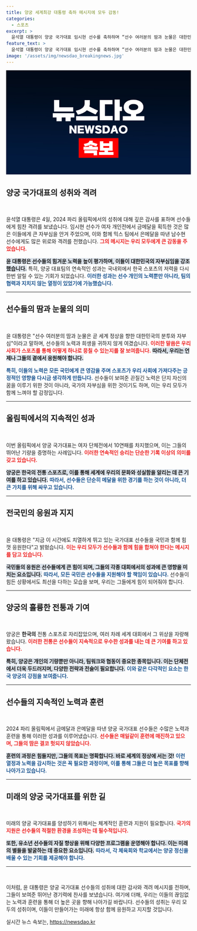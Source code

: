 ```yaml
---
title: 양궁 세계최강 대통령 축하 메시지에 모두 감동!
categories:
  - 스포츠
excerpt: >
  윤석열 대통령이 양궁 국가대표 임시현 선수를 축하하며 “선수 여러분의 땀과 눈물은 대한민국의 자부심”이라고 강조했다. 세계 최고 수준의 경기력에 감동한 윤 대통령의 격려 메시지가 큰 화제를 모으고 있다.
feature_text: >
  윤석열 대통령이 양궁 국가대표 임시현 선수를 축하하며 “선수 여러분의 땀과 눈물은 대한민국의 자부심”이라고 강조했다. 세계 최고 수준의 경기력에 감동한 윤 대통령의 격려 메시지가 큰 화제를 모으고 있다.
image: '/assets/img/newsdao_breakingnews.jpg'
---
```


<p><img src="/assets/img/newsdao_breakingnews.jpg" alt="bookingtag 속보" /></p>

<h2 data-ke-size="size26">양궁 국가대표의 성취와 격려</h2>

<p data-ke-size="size16">&nbsp;</p>

<p>윤석열 대통령은 4일, 2024 파리 올림픽에서의 성취에 대해 깊은 감사를 표하며 선수들에게 힘찬 격려를 보냈습니다. 임시현 선수가 여자 개인전에서 금메달을 획득한 것은 많은 이들에게 큰 자부심을 안겨 주었으며, 이와 함께 믹스 팀에서 은메달을 따낸 남수현 선수에게도 많은 위로와 격려를 전했습니다. <b><span style="color: #ee2323;">그의 메시지는 우리 모두에게 큰 감동을 주었습니다.</span></b></p>

<p><b><span style="background-color: #21538527;">윤 대통령은 선수들의 힘겨운 노력을 높이 평가하며, 이들이 대한민국의 자부심임을 강조했습니다.</span></b> 특히, 양궁 대표팀의 연속적인 성과는 국내외에서 한국 스포츠의 저력을 다시 한번 알릴 수 있는 기회가 되었습니다. <b><span style="color: #1a5490;">이러한 성과는 선수 개인의 노력뿐만 아니라, 팀의 협력과 지치지 않는 열정이 있었기에 가능했습니다.</span></b></p>

<hr>

<h2 data-ke-size="size26">선수들의 땀과 눈물의 의미</h2>

<p data-ke-size="size16">&nbsp;</p>

<p>윤 대통령은 "선수 여러분의 땀과 눈물은 곧 세계 정상을 향한 대한민국의 분투와 자부심"이라고 말하며, 선수들의 노력과 희생을 귀하지 않게 여겼습니다. <b><span style="color: #ee2323;">이러한 말씀은 우리 사회가 스포츠를 통해 어떻게 하나로 뭉칠 수 있는지를 잘 보여줍니다.</span></b> <b><span style="background-color: #21538527;">따라서, 우리는 언제나 그들의 곁에서 응원해야 합니다.</span></b> </p>

<p><b><span style="color: #1a5490;">특히, 이들의 노력은 모든 국민에게 큰 영감을 주며 스포츠가 우리 사회에 가져다주는 긍정적인 영향을 다시금 생각하게 만듭니다.</span></b> 선수들이 보여준 끈질긴 노력은 단지 자신의 꿈을 이루기 위한 것이 아니라, 국가의 자부심을 위한 것이기도 하며, 이는 우리 모두가 함께 느껴야 할 감정입니다. </p>

<hr>

<h2 data-ke-size="size26">올림픽에서의 지속적인 성과</h2>

<p data-ke-size="size16">&nbsp;</p>

<p>이번 올림픽에서 양궁 국가대표는 여자 단체전에서 10연패를 차지했으며, 이는 그들의 뛰어난 기량을 증명하는 사례입니다. <b><span style="color: #ee2323;">이러한 연속적인 승리는 단순한 기록 이상의 의미를 갖고 있습니다.</span></b> </p>

<p><b><span style="background-color: #21538527;">양궁은 한국의 전통 스포츠로, 이를 통해 세계에 우리의 문화와 성실함을 알리는 데 큰 기여를 하고 있습니다.</span></b> <b><span style="color: #1a5490;">따라서, 선수들은 단순히 메달을 위한 경기를 하는 것이 아니라, 더 큰 가치를 위해 싸우고 있습니다.</span></b> </p>

<hr>

<h2 data-ke-size="size26">전국민의 응원과 지지</h2>

<p data-ke-size="size16">&nbsp;</p>

<p>윤 대통령은 "지금 이 시간에도 치열하게 뛰고 있는 국가대표 선수들을 국민과 함께 힘껏 응원한다"고 밝혔습니다. <b><span style="color: #ee2323;">이는 우리 모두가 선수들과 함께 힘을 합쳐야 한다는 메시지를 담고 있습니다.</span></b> </p>

<p><b><span style="background-color: #21538527;">국민들의 응원은 선수들에게 큰 힘이 되며, 그들의 각종 대회에서의 성과에 큰 영향을 미치는 요소입니다.</span></b> <b><span style="color: #1a5490;">따라서, 모든 국민은 선수들을 지원해야 할 책임이 있습니다.</span></b> 선수들이 힘든 상황에서도 최선을 다하는 모습을 보며, 우리는 그들에게 힘이 되어줘야 합니다.</p>

<hr>

<h2 data-ke-size="size26">양궁의 훌륭한 전통과 기여</h2>

<p data-ke-size="size16">&nbsp;</p>

<p>양궁은 <b>한국의</b> 전통 스포츠로 자리잡았으며, 여러 차례 세계 대회에서 그 위상을 자랑해왔습니다. <b><span style="color: #ee2323;">이러한 전통은 선수들이 지속적으로 우수한 성과를 내는 데 큰 기여를 하고 있습니다.</span></b> </p>

<p><b><span style="background-color: #21538527;">특히, 양궁은 개인의 기량뿐만 아니라, 팀워크와 협동이 중요한 종목입니다. 이는 단체전에서 더욱 두드러지며, 다양한 전략과 전술이 필요합니다.</span></b> <b><span style="color: #1a5490;">이와 같은 다각적인 요소는 한국 양궁의 강점을 보여줍니다.</span></b> </p>

<hr>

<h2 data-ke-size="size26">선수들의 지속적인 노력과 훈련</h2>

<p data-ke-size="size16">&nbsp;</p>

<p>2024 파리 올림픽에서 금메달과 은메달을 따낸 양궁 국가대표 선수들은 수많은 노력과 훈련을 통해 이러한 성과를 이루어냈습니다. <b><span style="color: #ee2323;">선수들은 매일같이 훈련에 매진하고 있으며, 그들의 땀은 결코 헛되지 않았습니다.</span></b> </p>

<p><b><span style="background-color: #21538527;">훈련의 과정은 힘들지만, 그들의 목표는 명확합니다. 바로 세계의 정상에 서는 것!</span></b> <b><span style="color: #1a5490;">이런 열정과 노력을 감시하는 것은 꼭 필요한 과정이며, 이를 통해 그들은 더 높은 목표를 향해 나아가고 있습니다.</span></b> </p>

<hr>

<h2 data-ke-size="size26">미래의 양궁 국가대표를 위한 길</h2>

<p data-ke-size="size16">&nbsp;</p>

<p>미래의 양궁 국가대표를 양성하기 위해서는 체계적인 훈련과 지원이 필요합니다. <b><span style="color: #ee2323;">국가의 지원은 선수들의 적절한 환경을 조성하는 데 필수적입니다.</span></b> </p>

<p><b><span style="background-color: #21538527;">또한, 유소년 선수들의 자질 향상을 위해 다양한 프로그램을 운영해야 합니다. 이는 미래의 별들을 발굴하는 데 중요한 요소입니다.</span></b> <b><span style="color: #1a5490;">따라서, 각 체육회와 학교에서는 양궁 정신을 배울 수 있는 기회를 제공해야 합니다.</span></b> </p>

<hr>

<p data-ke-size="size16">&nbsp;</p> 

<p>이처럼, 윤 대통령은 양궁 국가대표 선수들의 성취에 대한 감사와 격려 메시지를 전하며, 그들이 보여준 뛰어난 경기력에 찬사를 보냈습니다. 여기에 더해, 우리는 이들의 끊임없는 노력과 훈련을 통해 더 높은 곳을 향해 나아가길 바랍니다. 선수들의 성취는 우리 모두의 성취이며, 이들이 만들어가는 미래에 항상 함께 응원하고 지지할 것입니다.</p>
실시간 뉴스 속보는, <a href="https://newsdao.kr" rel="dofollow">https://newsdao.kr</a>


